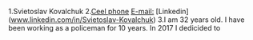 1.Svietoslav Kovalchuk 
2.[Ceel phone](+380500890028) [E-mail:](bigsemus@gmail.com) [Linkedin] (www.linkedin.com/in/Svietoslav-Kovalchuk)
3.I am 32 years old. I have been working as a policeman for 10 years. In 2017 I dedicided to 
